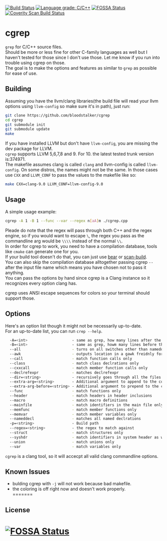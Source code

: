 [![Build Status](https://travis-ci.org/bloodstalker/cgrep.svg?branch=master)](https://travis-ci.org/bloodstalker/cgrep)
[![Language grade: C/C++](https://img.shields.io/lgtm/grade/cpp/g/bloodstalker/cgrep.svg?logo=lgtm&logoWidth=18)](https://lgtm.com/projects/g/bloodstalker/cgrep/context:cpp)
[![FOSSA Status](https://app.fossa.io/api/projects/git%2Bgithub.com%2Fbloodstalker%2Fcgrep.svg?type=shield)](https://app.fossa.io/projects/git%2Bgithub.com%2Fbloodstalker%2Fcgrep?ref=badge_shield)
<a href="https://scan.coverity.com/projects/bloodstalker-cgrep">
  <img alt="Coverity Scan Build Status"
       src="https://scan.coverity.com/projects/19431/badge.svg"/>
</a>

# cgrep
`grep` for C/C++ source files.<br/>
Should be more or less fine for other C-family languages as well but I haven't tested for those since I don't use those. Let me know if you run into trouble using cgrep on those.<br/>
The goal is to make the options and features as similar to `grep` as possible for ease of use.<br/>

## Building
Assuming you have the llvm/clang libraries(the build file will read your llvm options using `llvm-config` so make sure it's in path), just run:<br/>
```bash
git clone https://github.com/bloodstalker/cgrep
cd cgrep
git submodule init
git submodule update
make
```
If you have installed LLVM but don't have `llvm-config`, you are missing the dev package for LLVM.<br/>
`cgrep` supports LLVM 5,6,7,8 and 9. For 10. the latest tested trunk version is:374971.<br/>
The makefile assumes clang is called `clang` and llvm-config is called `llvm-config`. On some distros, the names might not be the same. In those cases use `CXX` and `LLVM_CONF` to pass the values to the makefile like so:<br/>
```bash
make CXX=clang-9.0 LLVM_CONF=llvm-config-9.0
```
## Usage
A simple usage example:<br/>
```bash
cgrep -A 1 -B 1 --func --var --regex n[aA]m ./cgrep.cpp
```
Pleade do note that the regex will pass through both C++ and the regex engine, so if you would want to escape `\`, the regex you pass as the commandline arg would be `\\\\` instead of the normal `\\`.<br/>
In order for cgrep to work, you need to have a compilation database, tools like `cmake` can generate one for you.<br/>
If your build tool doesn't do that, you can just use [bear](https://github.com/rizsotto/Bear) or [scan-build](https://github.com/rizsotto/scan-build).<br/>
You can also skip the compilation database alltogether passing cgrep `--` after the input file name which means you have chosen not to pass it anything.<br/>
You can pass the options by hand since cgrep is a Clang instance so it recognizes every option clang has.<br/>

cgrep uses ANSI escape sequences for colors so your terminal should support those.<br/>

## Options
Here's an option list though it might not be necessarily up-to-date.<br/>
For an up-to-date list, you can run `crep --help`.<br/>

```bash
  -A=<int>                    - same as grep, how many lines after the matched line to print
  -B=<int>                    - same as grep, howm many lines before the matched line to print
  --all                       - turns on all switches other than nameddecl
  --awk                       - outputs location in a gawk freidnly format
  --call                      - match function calls only
  --class                     - match class declrations only
  --cxxcall                   - match member function calls only
  --declrefexpr               - matches declrefexpr
  --dir=<string>              - recursively goes through all the files and directories. assumes compilation databases are present for all source files.
  --extra-arg=<string>        - Additional argument to append to the compiler command line
  --extra-arg-before=<string> - Additional argument to prepend to the compiler command line
  --func                      - match functions only
  --header                    - match headers in header inclusions
  --macro                     - match macro definitions
  --mainfile                  - match identifiers in the main file only
  --memfunc                   - match member functions only
  --memvar                    - match member variables only
  --nameddecl                 - matches all named declrations
  -p=<string>                 - Build path
  --regex=<string>            - the regex to match against
  --struct                    - match structures only
  --syshdr                    - match identifiers in system header as well
  --union                     - match unions only
  --var                       - match variables only
```
`cgrep` is a clang tool, so it will accecpt all valid clang commandline options.<br/>

## Known Issues
* bulding cgrep with `-j` will not work because bad makefile.<br/>
* the coloring is off right now and doesn't work properly.<br/>
=======

## License
[![FOSSA Status](https://app.fossa.io/api/projects/git%2Bgithub.com%2Fbloodstalker%2Fcgrep.svg?type=large)](https://app.fossa.io/projects/git%2Bgithub.com%2Fbloodstalker%2Fcgrep?ref=badge_large)
=======

